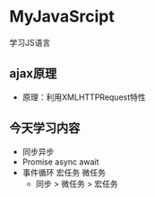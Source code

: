 # MyJavaSrcipt
学习JS语言


## ajax原理
* 原理：利用XMLHTTPRequest特性


## 今天学习内容
* 同步异步
* Promise async await
* 事件循环 宏任务 微任务
    * 同步 > 微任务 > 宏任务